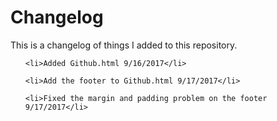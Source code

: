 # Changelog
This is a changelog of things I added to this repository.
<ul>

	<li>Added Github.html 9/16/2017</li>

	<li>Add the footer to Github.html 9/17/2017</li>

	<li>Fixed the margin and padding problem on the footer 9/17/2017</li>

</ul>
